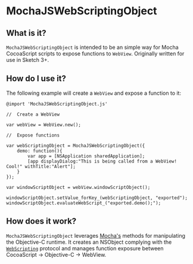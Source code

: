 MochaJSWebScriptingObject
=========================

What is it?
-----------

`MochaJSWebScriptingObject` is intended to be an simple way for Mocha CocoaScript scripts to expose functions to `WebView`.
Originally written for use in Sketch 3+.

How do I use it?
----------------

The following example will create a `WebView` and expose a function to it:

	@import 'MochaJSWebScriptingObject.js'

	//  Create a WebView

	var webView = WebView.new();

	//  Expose functions

	var webScriptingObject = MochaJSWebScriptingObject({
		demo: function(){
			var app = [NSApplication sharedApplication];
			[app displayDialog:"This is being called from a WebView! Cool!" withTitle:"Alert"];
		}
	});

	var windowScriptObject = webView.windowScriptObject();

	windowScriptObject.setValue_forKey_(webScriptingObject, "exported");
	windowScriptObject.evaluateWebScript_("exported.demo();");

How does it work?
----------------

`MochaJSWebScriptingObject` leverages [Mocha's](https://github.com/logancollins/Mocha) methods for manipulating the Objective-C runtime. It creates an NSObject complying with the [`WebScripting`](https://developer.apple.com/library/mac/documentation/Cocoa/Reference/WebKit/Protocols/WebScripting_Protocol/index.html) protocol and manages function exposure between CocoaScript -> Objective-C -> WebView.
